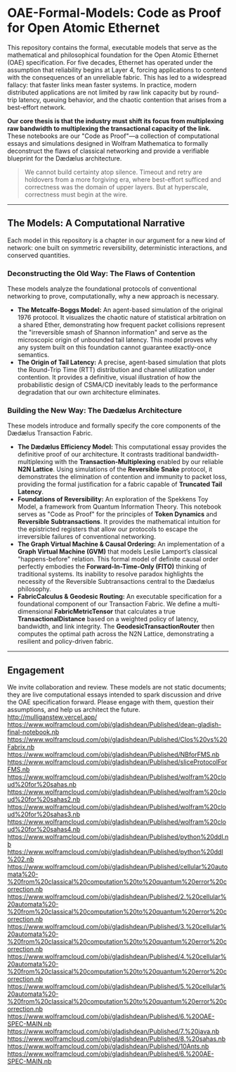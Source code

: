 # OAE-Formal-Models: Code as Proof for Open Atomic Ethernet

This repository contains the formal, executable models that serve as the mathematical and philosophical foundation for the Open Atomic Ethernet (OAE) specification. For five decades, Ethernet has operated under the assumption that reliability begins at Layer 4, forcing applications to contend with the consequences of an unreliable fabric. This has led to a widespread fallacy: that faster links mean faster systems. In practice, modern distributed applications are not limited by raw link capacity but by round-trip latency, queuing behavior, and the chaotic contention that arises from a best-effort network.

**Our core thesis is that the industry must shift its focus from multiplexing raw bandwidth to multiplexing the transactional capacity of the link.** These notebooks are our "Code as Proof"—a collection of computational essays and simulations designed in Wolfram Mathematica to formally deconstruct the flaws of classical networking and provide a verifiable blueprint for the Dædælus architecture.

> We cannot build certainty atop silence. Timeout and retry are holdovers from a more forgiving era, where best-effort sufficed and correctness was the domain of upper layers. But at hyperscale, correctness must begin at the wire.

---

## The Models: A Computational Narrative

Each model in this repository is a chapter in our argument for a new kind of network: one built on symmetric reversibility, deterministic interactions, and conserved quantities.

### Deconstructing the Old Way: The Flaws of Contention

These models analyze the foundational protocols of conventional networking to prove, computationally, why a new approach is necessary.

* **The Metcalfe-Boggs Model:** An agent-based simulation of the original 1976 protocol. It visualizes the chaotic nature of statistical arbitration on a shared Ether, demonstrating how frequent packet collisions represent the "irreversible smash of Shannon information" and serve as the microscopic origin of unbounded tail latency. This model proves why any system built on this foundation cannot guarantee exactly-once semantics.
* **The Origin of Tail Latency:** A precise, agent-based simulation that plots the Round-Trip Time (RTT) distribution and channel utilization under contention. It provides a definitive, visual illustration of how the probabilistic design of CSMA/CD inevitably leads to the performance degradation that our own architecture eliminates.

### Building the New Way: The Dædælus Architecture

These models introduce and formally specify the core components of the Dædælus Transaction Fabric.

* **The Dædælus Efficiency Model:** This computational essay provides the definitive proof of our architecture. It contrasts traditional bandwidth-multiplexing with the **Transaction-Multiplexing** enabled by our reliable **N2N Lattice**. Using simulations of the **Reversible Snake** protocol, it demonstrates the elimination of contention and immunity to packet loss, providing the formal justification for a fabric capable of **Truncated Tail Latency**.
* **Foundations of Reversibility:** An exploration of the Spekkens Toy Model, a framework from Quantum Information Theory. This notebook serves as "Code as Proof" for the principles of **Token Dynamics** and **Reversible Subtransactions**. It provides the mathematical intuition for the epistricted registers that allow our protocols to escape the irreversible failures of conventional networking.
* **The Graph Virtual Machine & Causal Ordering:** An implementation of a **Graph Virtual Machine (GVM)** that models Leslie Lamport’s classical "happens-before" relation. This formal model of definite causal order perfectly embodies the **Forward-In-Time-Only (FITO)** thinking of traditional systems. Its inability to resolve paradox highlights the necessity of the Reversible Subtransactions central to the Dædælus philosophy.
* **FabricCalculus & Geodesic Routing:** An executable specification for a foundational component of our Transaction Fabric. We define a multi-dimensional **FabricMetricTensor** that calculates a true **TransactionalDistance** based on a weighted policy of latency, bandwidth, and link integrity. The **GeodesicTransactionRouter** then computes the optimal path across the N2N Lattice, demonstrating a resilient and policy-driven fabric.

---

## Engagement

We invite collaboration and review. These models are not static documents; they are live computational essays intended to spark discussion and drive the OAE specification forward. Please engage with them, question their assumptions, and help us architect the future.
http://mulliganstew.vercel.app/
https://www.wolframcloud.com/obj/gladishdean/Published/dean-gladish-final-notebook.nb
https://www.wolframcloud.com/obj/gladishdean/Published/Clos%20vs%20Fabrix.nb
https://www.wolframcloud.com/obj/gladishdean/Published/NBforFMS.nb
https://www.wolframcloud.com/obj/gladishdean/Published/sliceProtocolForFMS.nb
https://www.wolframcloud.com/obj/gladishdean/Published/wolfram%20cloud%20for%20sahas.nb
https://www.wolframcloud.com/obj/gladishdean/Published/wolfram%20cloud%20for%20sahas2.nb
https://www.wolframcloud.com/obj/gladishdean/Published/wolfram%20cloud%20for%20sahas3.nb
https://www.wolframcloud.com/obj/gladishdean/Published/wolfram%20cloud%20for%20sahas4.nb
https://www.wolframcloud.com/obj/gladishdean/Published/python%20ddl.nb
https://www.wolframcloud.com/obj/gladishdean/Published/python%20ddl%202.nb
https://www.wolframcloud.com/obj/gladishdean/Published/cellular%20automata%20-%20from%20classical%20computation%20to%20quantum%20error%20correction.nb
https://www.wolframcloud.com/obj/gladishdean/Published/2.%20cellular%20automata%20-%20from%20classical%20computation%20to%20quantum%20error%20correction.nb
https://www.wolframcloud.com/obj/gladishdean/Published/3.%20cellular%20automata%20-%20from%20classical%20computation%20to%20quantum%20error%20correction.nb
https://www.wolframcloud.com/obj/gladishdean/Published/4.%20cellular%20automata%20-%20from%20classical%20computation%20to%20quantum%20error%20correction.nb
https://www.wolframcloud.com/obj/gladishdean/Published/5.%20cellular%20automata%20-%20from%20classical%20computation%20to%20quantum%20error%20correction.nb
https://www.wolframcloud.com/obj/gladishdean/Published/6.%20OAE-SPEC-MAIN.nb
https://www.wolframcloud.com/obj/gladishdean/Published/7.%20java.nb
https://www.wolframcloud.com/obj/gladishdean/Published/8.%20sahas.nb
https://www.wolframcloud.com/obj/gladishdean/Published/10Ants.nb
https://www.wolframcloud.com/obj/gladishdean/Published/6.%200AE-SPEC-MAIN.nb
